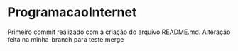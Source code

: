 # ProgramacaoInternet
Primeiro commit realizado com a criação do arquivo README.md.
Alteração feita na minha-branch para teste merge
